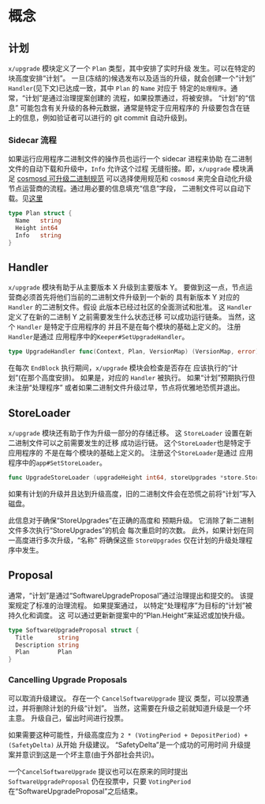 # 概念

## 计划

`x/upgrade` 模块定义了一个 `Plan` 类型，其中安排了实时升级
发生。可以在特定的块高度安排“计划”。
一旦(冻结的)候选发布以及适当的升级，就会创建一个“计划”
`Handler`(见下文)已达成一致，其中 `Plan` 的 `Name` 对应于
特定的`处理程序`。通常，“计划”是通过治理提案创建的
流程，如果投票通过，将被安排。 “计划”的“信息”
可能包含有关升级的各种元数据，通常是特定于应用程序的
升级要包含在链上的信息，例如验证者可以进行的 git commit
自动升级到。

### Sidecar 流程

如果运行应用程序二进制文件的操作员也运行一个 sidecar 进程来协助
在二进制文件的自动下载和升级中，`Info` 允许这个过程
无缝衔接。即，`x/upgrade` 模块满足
[cosmosd 可升级二进制规范](https://github.com/regen-network/cosmosd#upgradeable-binary-specification)
可以选择使用规范和 `cosmosd` 来完全自动化升级
节点运营商的流程。通过用必要的信息填充“信息”字段，
二进制文件可以自动下载。见[这里](https://github.com/regen-network/cosmosd#auto-download) 

```go
type Plan struct {
  Name   string
  Height int64
  Info   string
}
```

## Handler

`x/upgrade` 模块有助于从主要版本 X 升级到主要版本 Y。
要做到这一点，节点运营商必须首先将他们当前的二进制文件升级到一个新的
具有新版本 Y 对应的 `Handler` 的二进制文件。假设
此版本已经过社区的全面测试和批准。 这
`Handler` 定义了在新的二进制 Y 之前需要发生什么状态迁移
可以成功运行链条。 当然，这个 `Handler` 是特定于应用程序的
并且不是在每个模块的基础上定义的。 注册`Handler`是通过
应用程序中的`Keeper#SetUpgradeHandler`。 

```go
type UpgradeHandler func(Context, Plan, VersionMap) (VersionMap, error)
```

在每次 `EndBlock` 执行期间，`x/upgrade` 模块会检查是否存在
应该执行的“计划”(在那个高度安排)。 如果是，对应的
`Handler` 被执行。 如果“计划”预期执行但未注册“处理程序”
或者如果二进制文件升级过早，节点将优雅地恐慌并退出。 

## StoreLoader

`x/upgrade` 模块还有助于作为升级一部分的存储迁移。 这
`StoreLoader` 设置在新二进制文件可以之前需要发生的迁移
成功运行链。 这个`StoreLoader`也是特定于应用程序的
不是在每个模块的基础上定义的。 注册这个`StoreLoader`是通过
应用程序中的`app#SetStoreLoader`。 

```go
func UpgradeStoreLoader (upgradeHeight int64, storeUpgrades *store.StoreUpgrades) baseapp.StoreLoader
```

如果有计划的升级并且达到升级高度，旧的二进制文件会在恐慌之前将“计划”写入磁盘。

此信息对于确保“StoreUpgrades”在正确的高度和
预期升级。 它消除了新二进制文件多次执行“StoreUpgrades”的机会
每次重启时的次数。 此外，如果计划在同一高度进行多次升级，“名称”
将确保这些 `StoreUpgrades` 仅在计划的升级处理程序中发生。 

## Proposal

通常，“计划”是通过“SoftwareUpgradeProposal”通过治理提出和提交的。
该提案规定了标准的治理流程。 如果提案通过，
以特定“处理程序”为目标的“计划”被持久化和调度。 这
可以通过更新新提案中的“Plan.Height”来延迟或加快升级。

```go
type SoftwareUpgradeProposal struct {
  Title       string
  Description string
  Plan        Plan
}
```

### Cancelling Upgrade Proposals

可以取消升级建议。 存在一个 `CancelSoftwareUpgrade` 提议
类型，可以投票通过，并将删除计划的升级“计划”。
当然，这需要在升级之前就知道升级是一个坏主意。
升级自己，留出时间进行投票。

如果需要这种可能性，升级高度应为
`2 * (VotingPeriod + DepositPeriod) + (SafetyDelta)` 从开始
升级建议。 “SafetyDelta”是一个成功的可用时间
升级提案并意识到这是一个坏主意(由于外部社会共识)。

一个`CancelSoftwareUpgrade` 提议也可以在原来的同时提出
`SoftwareUpgradeProposal` 仍在投票中，只要 `VotingPeriod`
在“SoftwareUpgradeProposal”之后结束。 
